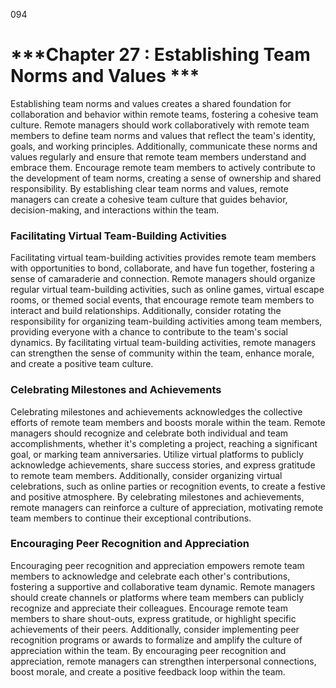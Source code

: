 094

# ***Chapter 27 : Establishing Team Norms and Values ***


Establishing team norms and values creates a shared foundation for collaboration and behavior within remote teams, fostering a cohesive team culture. Remote managers should work collaboratively with remote team members to define team norms and values that reflect the team's identity, goals, and working principles. Additionally, communicate these norms and values regularly and ensure that remote team members understand and embrace them. Encourage remote team members to actively contribute to the development of team norms, creating a sense of ownership and shared responsibility. By establishing clear team norms and values, remote managers can create a cohesive team culture that guides behavior, decision-making, and interactions within the team.

### **Facilitating Virtual Team-Building Activities**

Facilitating virtual team-building activities provides remote team members with opportunities to bond, collaborate, and have fun together, fostering a sense of camaraderie and connection. Remote managers should organize regular virtual team-building activities, such as online games, virtual escape rooms, or themed social events, that encourage remote team members to interact and build relationships. Additionally, consider rotating the responsibility for organizing team-building activities among team members, providing everyone with a chance to contribute to the team's social dynamics. By facilitating virtual team-building activities, remote managers can strengthen the sense of community within the team, enhance morale, and create a positive team culture.

### **Celebrating Milestones and Achievements**

Celebrating milestones and achievements acknowledges the collective efforts of remote team members and boosts morale within the team. Remote managers should recognize and celebrate both individual and team accomplishments, whether it's completing a project, reaching a significant goal, or marking team anniversaries. Utilize virtual platforms to publicly acknowledge achievements, share success stories, and express gratitude to remote team members. Additionally, consider organizing virtual celebrations, such as online parties or recognition events, to create a festive and positive atmosphere. By celebrating milestones and achievements, remote managers can reinforce a culture of appreciation, motivating remote team members to continue their exceptional contributions.

### **Encouraging Peer Recognition and Appreciation**

Encouraging peer recognition and appreciation empowers remote team members to acknowledge and celebrate each other's contributions, fostering a supportive and collaborative team dynamic. Remote managers should create channels or platforms where team members can publicly recognize and appreciate their colleagues. Encourage remote team members to share shout-outs, express gratitude, or highlight specific achievements of their peers. Additionally, consider implementing peer recognition programs or awards to formalize and amplify the culture of appreciation within the team. By encouraging peer recognition and appreciation, remote managers can strengthen interpersonal connections, boost morale, and create a positive feedback loop within the team.
